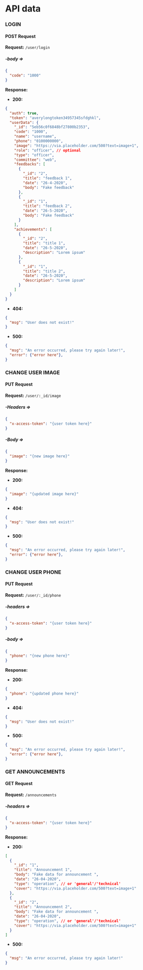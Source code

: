 # API data



### LOGIN

#### POST Request

**Request:** `/user/login`

##### -body =>
```json
{
  "code": "1000"
}
```

**Response:**

- **200:**

```json
{
  "auth": true,
  "token": "averylongtoken34957345sfdghkl",
  "userData": {
    "_id": "5eb56c0f6848bf27800b2353",
    "code": "1000",
    "name": "username",
    "phone": "0100000000",
    "image": "https://via.placeholder.com/500?text=image+1",
    "role": "officer", // optional
    "type": "officer",
    "committee": "web",
    "feedbacks": [
      {
        "_id": "2",
        "title": "feedback 1",
        "date": "26-4-2020",
        "body": "Fake feedback"
      },
      {
        "_id": "1",
        "title": "feedback 2",
        "date": "26-5-2020",
        "body": "Fake feedback"
      }
    ],
    "achievements": [
      {
        "_id": "2",
        "title": "title 1",
        "date": "26-5-2020",
        "description": "Lorem ipsum"
      },
      {
        "_id": "1",
        "title": "title 2",
        "date": "26-5-2020",
        "description": "Lorem ipsum"
      }
    ]
  }
}
```

- **404:**

```json
{
  "msg": "User does not exist!"
}
```

- **500:**

```json
{
  "msg": "An error occurred, please try again later!",
  "error": {"error here"},
}
```



### CHANGE USER IMAGE

#### PUT Request

**Request:** `/user/:_id/image`

##### -Headers =>
```json
{
  "x-access-token": "{user token here}"
}
```

##### -Body =>
```json
{
  "image": "{new image here}"
}
```

**Response:**


- **200:**

```json
{
  "image": "{updated image here}"
}
```

- **404:**

```json
{
  "msg": "User does not exist!"
}
```

- **500:**

```json
{
  "msg": "An error occurred, please try again later!",
  "error": {"error here"},  
}
```



### CHANGE USER PHONE

#### PUT Request

**Request:** `/user/:_id/phone`

##### -headers =>
```json
{
  "x-access-token": "{user token here}"
}
```

##### -body =>
```json
{
  "phone": "{new phone here}"
}
```

**Response:**

- **200:**

```json
{
  "phone": "{updated phone here}"
}
```

- **404:**

```json
{
  "msg": "User does not exist!"
}
```

- **500:**

```json
{
  "msg": "An error occurred, please try again later!",
  "error": {"error here"},  
}
```



### GET ANNOUNCEMENTS

#### GET Request

**Request:** `/announcements`

##### -headers =>
```json
{
  "x-access-token": "{user token here}"
}
```

**Response:**

- **200:**

```json
[
  {
    "_id": "1",
    "title": "Announcement 1",
    "body": "Fake data for announcement ",
    "date": "26-04-2020",
    "type": "operation", // or 'general'/'technical'
    "cover": "https://via.placeholder.com/500?text=image+1"
  },
  {
    "_id": "2",
    "title": "Announcement 2",
    "body": "Fake data for announcement ",
    "date": "26-04-2020",
    "type": "operation", // or 'general'/'technical'
    "cover": "https://via.placeholder.com/500?text=image+1"
  }
]
```

- **500:**

```json
{
  "msg": "An error occurred, please try again later!"
}
```